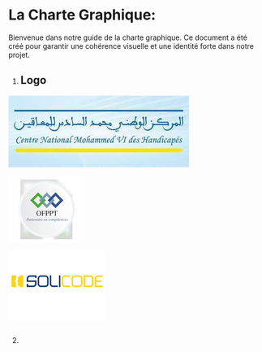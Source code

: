 # La Charte Graphique:

Bienvenue dans notre guide de la charte graphique. Ce document a été créé pour garantir une cohérence visuelle et une identité forte dans notre projet.
1. ## Logo

![logocnmh](chartegraphiqueimg.html//logocnmh.jpg)

![logosolicode](chartegraphiqueimg.html//images.jpg)

![logosolicode](chartegraphiqueimg.html//images.png)

2. ##


